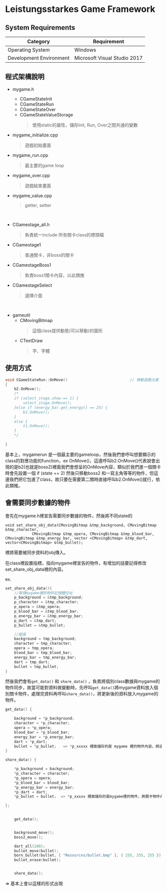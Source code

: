 # Leistungsstarkes Game Framework

## System Requirements

| Category             | Requirement              |
|----------------------|--------------------------|
| Operating System     | Windows                  |
| Development Environment | Microsoft Visual Studio 2017 |


## 程式架構說明

- mygame.h
    - CGameStateInit
    - CGameStateRun
    - CGameStateOver
    - CGameStateValueStorage
        > 使用static的屬性，儲存Init, Run, Over之間共通的變數

- mygame_initialize.cpp
    > 遊戲初始畫面

- mygame_run.cpp
    > 最主要的game loop

- mygame_over.cpp
    > 遊戲結束畫面

- mygame_value.cpp
  > getter, setter

<br>

- CGamestage_all.h
    > 負責統一include 所有關卡class的標頭檔

- CGamestage1
    > 普通關卡，非boss的關卡

- CGamestageBoss1
    > 負責boss1關卡內容，以此類推

- CGamestageSelect
    > 選擇介面
    
<br>

- gameutil
    - CMovingBitmap
        > 這個class提供動態(可以移動)的圖形
    - CTextDraw
        > 字、字體

## 使用方式

```C++
void CGameStateRun::OnMove()							// 移動遊戲元素
{
	b2.OnMove();
	/*
	if (select_stage.show == 1) {
		select_stage.OnMove();
	}else if (energy_bar.get_energy() == 25) {
		b1.OnMove();
	}
	else {
		t1.OnMove();
	}
	*/

}
```

基本上，mygamerun 是一個最主要的gameloop，然後我們會呼叫想要顯示的class的對應功能的function，ex OnMove()，這邊呼叫b2.OnMove()代表說會出現的是b2(也就是boss2)裡面我們會想呈的OnMove內容，類似於我們進一個關卡時會先設置一個 if (state == 2) 然後只移動boss2 和一寫主角等等的物件，但這邊我們把它包進了class，故只要在需要第二關時直接呼叫b2.OnMove()就行，依此類推。




## 會需要同步數據的物件

會先在mygame.h裡宣告需要同步數據的物件，然後將不同state的
```
void set_share_obj_data(CMovingBitmap &tmp_background, CMovingBitmap &tmp_character,
			CMovingBitmap &tmp_opera, CMovingBitmap &tmp_blood_bar, CMovingBitmap &tmp_energy_bar, vector <CMovingBitmap> &tmp_dart, vector<CMovingBitmap> &tmp_bullet);
```
裡將需要被同步資料的obj傳入。

在class裡設置指標，指向mygame裡宣告的物件，有增加的話要記得修改set_share_obj_data裡的內容。

ex.
```C++
set_share_obj_data(){
	//取得mygame裡的物件記憶體位址
	p_background = &tmp_background;
	p_character = &tmp_character;
	p_opera = &tmp_opera;
	p_blood_bar = &tmp_blood_bar;
	p_energy_bar = &tmp_energy_bar;
	p_dart = &tmp_dart;
	p_bullet = &tmp_bullet;

	//賦值
	background = tmp_background;
	character = tmp_character;
	opera = tmp_opera;
	blood_bar = tmp_blood_bar;
	energy_bar = tmp_energy_bar;
	dart = tmp_dart;
	bullet = tmp_bullet;
}
```

然後我們會有```get_data()``` 和 ```share_data()``` ，負責將個別class數據與mygame的物件同步，故當可能對資料做變動時，先呼叫```get_data()```將mygame資料放入個別關卡物件，處理完資料再呼叫```share_data()```，將更新後的資料放入mygame的物件。

```C++
get_data() {

	background = *p_background;
	character = *p_character;
	opera = *p_opera;
	blood_bar = *p_blood_bar;
	energy_bar = *p_energy_bar;
	dart = *p_dart;
	bullet = *p_bullet;   => *p_xxxxx 裡面儲存的是 mygame 裡的物件內容，將這些物件內容放入關卡
}

share_data() {

	*p_background = background;
	*p_character = character;
	*p_opera = opera;
	*p_blood_bar = blood_bar;
	*p_energy_bar = energy_bar;
	*p_dart = dart;
	*p_bullet = bullet;  => *p_xxxxx 裡面儲存的是mygame裡的物件，將關卡物件內容放入mygame物件的記憶體位置

};
	

	get_data();


	background_move();
	boss2_move();

	dart_all(200);
	bullet_move(bullet);
	born_bullet(bullet, { "Resources/bullet.bmp" }, { 255, 255, 255 });
	bullet_erase(bullet);


	share_data();
```
=> 基本上會以這樣的形式出現
